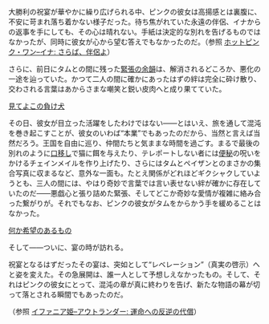 <!-- title: ホットピンク・ワン -->
<!-- status: インブレッド -->

大勝利の祝宴が華やかに繰り広げられる中、ピンクの彼女は高揚感とは裏腹に、不安に苛まれ落ち着かない様子だった。待ち焦がれていた永遠の伴侶、イナからの返事を手にしても、その心は晴れない。手紙は決定的な別れを告げるものではなかったが、同時に彼女が心から望む答えでもなかったのだ。（参照 [ホットピンク・ワン–イナ: さらば、伴侶よ](#edge:ina-irys)）

さらに、前日にタムとの間に残った[緊張の余韻](https://www.youtube.com/live/kwmxMS08tTU?t=1098)は、解消されるどころか、悪化の一途を辿っていた。かつて二人の間に確かにあったはずの絆は完全に砕け散り、交わされる言葉はあからさまな嘲笑と鋭い皮肉へと成り果てていた。

[見てよこの負け犬](#embed:https://www.youtube.com/live/kwmxMS08tTU?t=2372)

その日、彼女が目立った活躍をしたわけではない――とはいえ、旅を通して混沌を巻き起こすことが、彼女のいわば“本業”でもあったのだから、当然と言えば当然だろう。王国を自由に巡り、仲間たちと気ままな時間を過ごす。まるで最後の別れのように[口移し](https://www.youtube.com/live/kwmxMS08tTU?t=2930)で猫に餌を与えたり、テレポートしない者には[便秘](https://www.youtube.com/live/kwmxMS08tTU?t=3137)の呪いをかけるチェインメイルを作り上げたり、さらにはタムとペイザンとのまさかの集合写真に収まるなど、意外な一面も。たとえ関係がどれほどギクシャクしていようとも、三人の間には、やはり奇妙で言葉では言い表せない絆が確かに存在していたのだ――悪戯心と張り詰めた緊張、そしてどこか奇妙な愛情が複雑に絡み合った繋がりが。それでもなお、ピンクの彼女がタムをからかう手を緩めることはなかった。

[何か希望のあるもの](#embed:https://www.youtube.com/live/kwmxMS08tTU?t=4365)

そして――ついに、宴の時が訪れる。

祝宴となるはずだったその宴は、突如として“レベレーション”（真実の啓示）へと姿を変えた。その急展開は、誰一人として予想しえなかったもの。そして、それはピンクの彼女にとって、混沌の章が真に終わりを告げ、新たな物語の幕が切って落とされる瞬間でもあったのだ。

（参照 [イファニア姫–アウトランダー: 運命への反逆の代償](#edge:iphania-outlander)）
